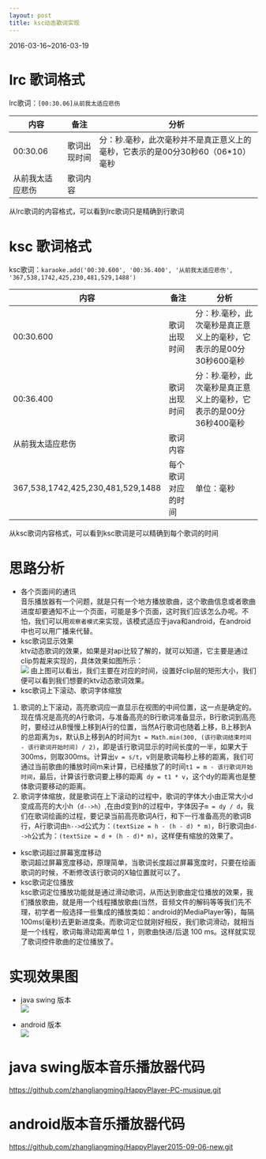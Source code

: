 ```yaml
---
layout: post
title: ksc动态歌词实现
---
```

2016-03-16~2016-03-19

# lrc 歌词格式 #
lrc歌词：`[00:30.06]从前我太适应悲伤`
 
|  内容            |     备注       |       分析                                                          |
| -------------    |-------------   | -----                                                              |
| 00:30.06         |   歌词出现时间  | 分：秒.毫秒，此次毫秒并不是真正意义上的毫秒，它表示的是00分30秒60（06*10）毫秒 |
| 从前我太适应悲伤  |   歌词内容      |                                                                      |

从lrc歌词的内容格式，可以看到lrc歌词只是精确到行歌词

# ksc 歌词格式 #
ksc歌词：`karaoke.add('00:30.600', '00:36.400', '从前我太适应悲伤', '367,538,1742,425,230,481,529,1488')`

|  内容            |     备注            |          分析                                             |
| -------------    |------------        | -----                                                     |
| 00:30.600         |   歌词出现时间    | 分：秒.毫秒，此次毫秒是真正意义上的毫秒，它表示的是00分30秒600毫秒 |
| 00:36.400         |   歌词出现时间   | 分：秒.毫秒，此次毫秒是真正意义上的毫秒，它表示的是00分36秒400毫秒 |
| 从前我太适应悲伤   |   歌词内容           |                                                        |
|367,538,1742,425,230,481,529,1488|每个歌词对应的时间|单位：毫秒|

从ksc歌词内容格式，可以看到ksc歌词是可以精确到每个歌词的时间

# 思路分析 #
- 各个页面间的通讯<br>
音乐播放器有一个问题，就是只有一个地方播放歌曲，这个歌曲信息或者歌曲进度却要通知不止一个页面，可能是多个页面，这时我们应该怎么办呢。不怕，我们可以用`观察者模式`来实现，该模式适应于java和android，在android中也可以用广播来代替。
- ksc歌词显示效果<br>
ktv动态歌词的效果，如果是对api比较了解的，就可以知道，它主要是通过clip剪裁来实现的，具体效果如图所示：<br>
![](http://i.imgur.com/h5CD2gm.png)
由上图可以看出，我们主要在对应的时间，设置好clip层的矩形大小，我们便可以看到我们想要的ktv动态歌词效果。
- ksc歌词上下滚动、歌词字体缩放<br>
1. 歌词的上下滚动，高亮歌词应一直显示在视图的中间位置，这一点是确定的。现在情况是高亮的A行歌词，与准备高亮的B行歌词准备显示，B行歌词到高亮时，要经过从B慢慢上移到A行的位置，当然A行歌词也随着上移，B上移到A的总距离为s，默认B上移到A的时间为`t = Math.min(300, (该行歌词结束时间 - 该行歌词开始时间) / 2)`，即是该行歌词显示的时间长度的一半，如果大于300ms，则取300ms。计算出`v = s/t`，v则是歌词每秒上移的距离，我们可通过当前歌曲的播放时间m来计算，已经播放了的时间`t1 = m - 该行歌词开始时间`，最后，计算该行歌词要上移的距离` dy = t1 * v`，这个dy的距离也是整体歌词要移动的距离。
2. 歌词字体缩放，就是歌词在上下滚动的过程中，歌词的字体大小由正常大小d变成高亮的大小h（`d-->h`）,在由d变到h的过程中，字体因子`m = dy / d`，我们在歌词绘画的过程，要记录当前高亮歌词A行，和下一行准备高亮的歌词B行，A行歌词由`h-->d`公式为：`(textSize = h - (h - d) * m)`，B行歌词由`d-->h`公式为：`(textSize = d + (h - d)* m)`，这样便有缩放的效果了。
- ksc歌词超过屏幕宽度移动<br>
歌词超过屏幕宽度移动，原理简单，当歌词长度超过屏幕宽度时，只要在绘画歌词的时候，不断修改该行歌词的X轴位置就可以了。
- ksc歌词定位播放<br>
ksc歌词定位播放功能就是通过滑动歌词，从而达到歌曲定位播放的效果，我们播放歌曲，就是用一个线程播放歌曲(当然，音频文件的解码等等我们先不理，初学者一般选择一些集成的播放类如：android的MediaPlayer等)，每隔100ms(毫秒)去更新进度条。而歌词定位就刚好相反，我们歌词滑动，就相当是一个线程，歌词每滑动距离单位 1 ，则歌曲快进/后退 100 ms。这样就实现了歌词控件歌曲的定位播放了。

# 实现效果图 #
- java swing 版本<br>
![](http://i.imgur.com/Yy1gJts.png)

- android 版本<br>
![](http://i.imgur.com/M4A1oCu.png)

# java swing版本音乐播放器代码 #
https://github.com/zhangliangming/HappyPlayer-PC-musique.git
# android版本音乐播放器代码 #
https://github.com/zhangliangming/HappyPlayer2015-09-06-new.git

